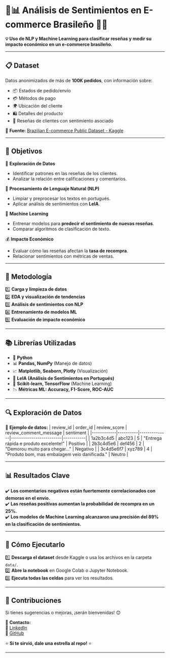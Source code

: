 # 🛒📊 Análisis de Sentimientos en E-commerce Brasileño 🧠💬  

**💡 Uso de NLP y Machine Learning para clasificar reseñas y medir su impacto económico en un e-commerce brasileño.**  

---

## 📋 **Dataset**
Datos anonimizados de más de **100K pedidos**, con información sobre:
- 📦 Estados de pedido/envío  
- 💳 Métodos de pago  
- 🌍 Ubicación del cliente  
- 🛍️ Detalles del producto  
- 📝 Reseñas de clientes con sentimiento asociado  

📌 **Fuente:** [Brazilian E-commerce Public Dataset - Kaggle](https://www.kaggle.com/datasets/olistbr/brazilian-ecommerce)  


---

## 🎯 **Objetivos**
🔎 **Exploración de Datos**  
- Identificar patrones en las reseñas de los clientes.  
- Analizar la relación entre calificaciones y comentarios.  

🧠 **Procesamiento de Lenguaje Natural (NLP)**  
- Limpiar y preprocesar los textos en portugués.  
- Aplicar análisis de sentimientos con **LeIA**.  

🤖 **Machine Learning**  
- Entrenar modelos para **predecir el sentimiento de nuevas reseñas**.  
- Comparar algoritmos de clasificación de texto.  

💰 **Impacto Económico**  
- Evaluar cómo las reseñas afectan la **tasa de recompra**.  
- Relacionar sentimientos con métricas de ventas.  

---

## 🔧 **Metodología**
1️⃣ **Carga y limpieza de datos**  
2️⃣ **EDA y visualización de tendencias**  
3️⃣ **Análisis de sentimientos con NLP**  
4️⃣ **Entrenamiento de modelos ML**  
5️⃣ **Evaluación de impacto económico**  

---

## 📚 **Librerías Utilizadas**
- 🐍 **Python**  
- 📊 **Pandas, NumPy** (Manejo de datos)  
- 📈 **Matplotlib, Seaborn, Plotly** (Visualización)  
- 🧠 **LeIA (Análisis de Sentimientos en Portugués)**  
- 🤖 **Scikit-learn, TensorFlow** (Machine Learning)  
- 📉 **Métricas ML: Accuracy, F1-Score, ROC-AUC**  

---

## 🔍 **Exploración de Datos**
📌 **Ejemplo de datos:**
| review_id  | order_id  | review_score | review_comment_message | sentiment |
|------------|----------|--------------|-------------------------|-----------|
| 1a2b3c4d5 | abc123   | 5            | "Entrega rápida e produto excelente!" | Positivo |
| 2b3c4d5e6 | def456   | 2            | "Demorou muito para chegar..."         | Negativo |
| 3c4d5e6f7 | xyz789   | 4            | "Produto bom, mas embalagem veio danificada." | Neutro |
  

---

## 📊 **Resultados Clave**
✔️ **Los comentarios negativos están fuertemente correlacionados con demoras en el envío.**  
✔️ **Las reseñas positivas aumentan la probabilidad de recompra en un 25%.**  
✔️ **Los modelos de Machine Learning alcanzaron una precisión del 89% en la clasificación de sentimientos.**  


---


## 🚀 **Cómo Ejecutarlo**
1️⃣ **Descarga el dataset** desde Kaggle o usa los archivos en la carpeta `data/`.  
2️⃣ **Abre la notebook** en Google Colab o Jupyter Notebook.  
3️⃣ **Ejecuta todas las celdas** para ver los resultados.  


---

## 📢 **Contribuciones**
Si tienes sugerencias o mejoras, ¡serán bienvenidas! 😊  

📩 **Contacto:**  
💼 [LinkedIn](https://www.linkedin.com/in/mauriciorostagno/)  
🐙 [GitHub](https://github.com/MauriRos)  

⭐ **Si te sirvió, dale una estrella al repo!** ⭐  

---
